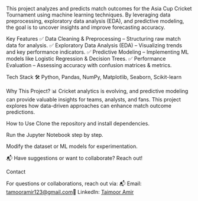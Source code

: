 This project analyzes and predicts match outcomes for the Asia Cup Cricket Tournament using machine learning techniques. By leveraging data preprocessing, exploratory data analysis (EDA), and predictive modeling, the goal is to uncover insights and improve forecasting accuracy.

Key Features
✅ Data Cleaning & Preprocessing – Structuring raw match data for analysis.
✅ Exploratory Data Analysis (EDA) – Visualizing trends and key performance indicators.
✅ Predictive Modeling – Implementing ML models like Logistic Regression & Decision Trees.
✅ Performance Evaluation – Assessing accuracy with confusion matrices & metrics.

Tech Stack
🛠 Python, Pandas, NumPy, Matplotlib, Seaborn, Scikit-learn

Why This Project?
📊 Cricket analytics is evolving, and predictive modeling can provide valuable insights for teams, analysts, and fans. This project explores how data-driven approaches can enhance match outcome predictions.

How to Use
Clone the repository and install dependencies.

Run the Jupyter Notebook step by step.

Modify the dataset or ML models for experimentation.

📬 Have suggestions or want to collaborate? Reach out!

Contact

For questions or collaborations, reach out via:
📬 Email: tamooramir123@gmail.com🔗 
LinkedIn: [Taimoor Amir](https://www.linkedin.com/in/taimoor-amir-339790280/)


